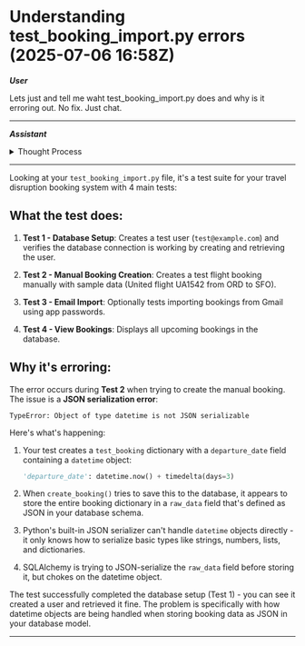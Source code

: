 <!-- Generated by SpecStory -->

# Understanding test_booking_import.py errors (2025-07-06 16:58Z)

_**User**_

Lets just and tell me waht test_booking_import.py does and why is it erroring out. No fix. Just chat.

---

_**Assistant**_

<think><details><summary>Thought Process</summary>The user is asking me to analyze the test_booking_import.py file and explain what it does and why it's erroring out. They specifically said "No fix. Just chat." so I should not provide any code fixes, just analyze and explain.

Let me look at the test file and the error:

1. The test file has 4 tests:
   - Test 1: Database Setup - Creates a user and verifies database is working
   - Test 2: Manual Booking Creation - Manually creates a booking
   - Test 3: Email Import - Imports bookings from email (optional)
   - Test 4: View All Bookings - Shows all bookings in database

2. The error is occurring in Test 2 (Manual Booking Creation) at line 47 where it calls `create_booking(user.user_id, test_booking)`.

3. The error is a JSON serialization error: "Object of type datetime is not JSON serializable"

Looking at the stack trace, the error occurs when SQLAlchemy tries to serialize the booking data to JSON. The error happens in the `raw_data` field which appears to be a JSON field that's trying to store the entire test_booking dictionary, which includes a datetime object.

The issue is that the test_booking dictionary contains a datetime object (`departure_date: datetime.now() + timedelta(days=3)`) and when this gets stored in the `raw_data` JSON field, Python's JSON serializer can't handle datetime objects.

I should explain this clearly to the user without providing any fixes.</details></think>

---

Looking at your `test_booking_import.py` file, it's a test suite for your travel disruption booking system with 4 main tests:

## What the test does:

1. **Test 1 - Database Setup**: Creates a test user (`test@example.com`) and verifies the database connection is working by creating and retrieving the user.

2. **Test 2 - Manual Booking Creation**: Creates a test flight booking manually with sample data (United flight UA1542 from ORD to SFO).

3. **Test 3 - Email Import**: Optionally tests importing bookings from Gmail using app passwords.

4. **Test 4 - View Bookings**: Displays all upcoming bookings in the database.

## Why it's erroring:

The error occurs during **Test 2** when trying to create the manual booking. The issue is a **JSON serialization error**:

```
TypeError: Object of type datetime is not JSON serializable
```

Here's what's happening:

1. Your test creates a `test_booking` dictionary with a `departure_date` field containing a `datetime` object:
   ```python
   'departure_date': datetime.now() + timedelta(days=3)
   ```

2. When `create_booking()` tries to save this to the database, it appears to store the entire booking dictionary in a `raw_data` field that's defined as JSON in your database schema.

3. Python's built-in JSON serializer can't handle `datetime` objects directly - it only knows how to serialize basic types like strings, numbers, lists, and dictionaries.

4. SQLAlchemy is trying to JSON-serialize the `raw_data` field before storing it, but chokes on the datetime object.

The test successfully completed the database setup (Test 1) - you can see it created a user and retrieved it fine. The problem is specifically with how datetime objects are being handled when storing booking data as JSON in your database model.

---

